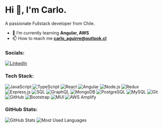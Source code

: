 # Hi 👋, I'm Carlo.

A passionate Fullstack developer from Chile.

- 🌱 I’m currently learning **Angular, AWS**
- 📫 How to reach me **carlo_aguirre@outlook.cl**

### Socials:
[![LinkedIn](https://img.shields.io/badge/-LinkedIn-blue?style=flat&logo=Linkedin&logoColor=white)](https://www.linkedin.com/in/carlo-aguirre/)

### Tech Stack:
![JavaScript](https://img.shields.io/badge/-JavaScript-F7DF1E?style=flat&logo=javascript&logoColor=black)
![TypeScript](https://img.shields.io/badge/-TypeScript-007ACC?style=flat&logo=typescript&logoColor=white)
![React](https://img.shields.io/badge/-React-61DAFB?style=flat&logo=react&logoColor=black)
![Angular](https://img.shields.io/badge/-Angular-DD0031?style=flat&logo=angular&logoColor=white)
![Node.js](https://img.shields.io/badge/-Node.js-339933?style=flat&logo=node.js&logoColor=white)
![Redux](https://img.shields.io/badge/-Redux-764ABC?style=flat&logo=redux&logoColor=white)
![Express.js](https://img.shields.io/badge/-Express.js-000000?style=flat&logo=express&logoColor=white)
![SQL](https://img.shields.io/badge/-SQL-4479A1?style=flat&logo=postgresql&logoColor=white)
![GraphQL](https://img.shields.io/badge/-GraphQL-E10098?style=flat&logo=graphql&logoColor=white)
![MongoDB](https://img.shields.io/badge/-MongoDB-47A248?style=flat&logo=mongodb&logoColor=white)
![PostgreSQL](https://img.shields.io/badge/-PostgreSQL-336791?style=flat&logo=postgresql&logoColor=white)
![MySQL](https://img.shields.io/badge/-MySQL-4479A1?style=flat&logo=mysql&logoColor=white)
![Git](https://img.shields.io/badge/-Git-F05032?style=flat&logo=git&logoColor=white)
![GitHub](https://img.shields.io/badge/-GitHub-181717?style=flat&logo=github&logoColor=white)
![Bootstrap](https://img.shields.io/badge/-Bootstrap-563D7C?style=flat&logo=bootstrap&logoColor=white)
![MUI](https://img.shields.io/badge/-MUI-007FFF?style=flat&logo=mui&logoColor=white)
![AWS Amplify](https://img.shields.io/badge/-AWS%20Amplify-FF9900?style=flat&logo=aws-amplify&logoColor=white)

### GitHub Stats:
![GitHub Stats](https://github-readme-stats.vercel.app/api?username=CarloAguirre&show_icons=true&theme=default)
![Most Used Languages](https://github-readme-stats.vercel.app/api/top-langs/?username=CarloAguirre&layout=compact)
